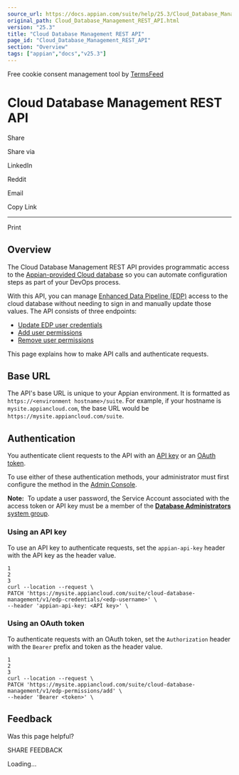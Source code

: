 ```yaml
---
source_url: https://docs.appian.com/suite/help/25.3/Cloud_Database_Management_REST_API.html
original_path: Cloud_Database_Management_REST_API.html
version: "25.3"
title: "Cloud Database Management REST API"
page_id: "Cloud_Database_Management_REST_API"
section: "Overview"
tags: ["appian","docs","v25.3"]
---
```



Free cookie consent management tool by [TermsFeed](https://www.termsfeed.com/)

# Cloud Database Management REST API

Share

Share via

LinkedIn

Reddit

Email

Copy Link

* * *

Print

## Overview

The Cloud Database Management REST API provides programmatic access to the [Appian-provided Cloud database](appian-cloud-database-administration.html) so you can automate configuration steps as part of your DevOps process.

With this API, you can manage [Enhanced Data Pipeline (EDP)](Enhanced_Data_Pipeline_for_Appian_Cloud.html) access to the cloud database without needing to sign in and manually update those values. The API consists of three endpoints:

-   [Update EDP user credentials](Update_Enhanced_Data_Pipeline_Credential_Endpoint.html)
-   [Add user permissions](Add_EDP_User_Permissions.html)
-   [Remove user permissions](Remove_EDP_User_Permissions.html)

This page explains how to make API calls and authenticate requests.

## Base URL

The API's base URL is unique to your Appian environment. It is formatted as `https://<environment hostname>/suite`. For example, if your hostname is `mysite.appiancloud.com`, the base URL would be `https://mysite.appiancloud.com/suite`.

## Authentication

You authenticate client requests to the API with an [API key](#using-an-api-key) or an [OAuth token](#using-an-oauth-token).

To use either of these authentication methods, your administrator must first configure the method in the [Admin Console](Appian_Administration_Console.html#web-api-authentication).

**Note:**  To update a user password, the Service Account associated with the access token or API key must be a member of the [**Database Administrators** system group](User_Roles.html#database-administrator-role).

### Using an API key

To use an API key to authenticate requests, set the `appian-api-key` header with the API key as the header value.

```
1
2
3
curl --location --request \
PATCH 'https://mysite.appiancloud.com/suite/cloud-database-management/v1/edp-credentials/<edp-username>' \
--header 'appian-api-key: <API key>' \
```

### Using an OAuth token

To authenticate requests with an OAuth token, set the `Authorization` header with the `Bearer` prefix and token as the header value.

```
1
2
3
curl --location --request \
PATCH 'https://mysite.appiancloud.com/suite/cloud-database-management/v1/edp-permissions/add' \
--header 'Bearer <token>' \
```

## Feedback

Was this page helpful?

SHARE FEEDBACK

Loading...